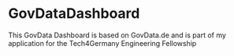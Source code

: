 # GovDataDashboard
This GovData Dashboard is based on GovData.de and is part of my application for the Tech4Germany Engineering Fellowship
